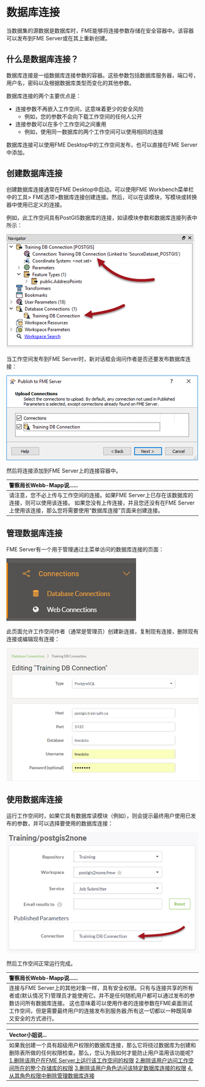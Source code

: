 # 数据库连接

当数据集的源数据是数据库时，FME能够将连接参数存储在安全容器中。该容器可以发布到FME Server或在其上重新创建。

## 什么是数据库连接？

数据库连接是一组数据库连接参数的容器。这些参数包括数据库服务器，端口号，用户名，密码以及根据数据库类型而变化的其他参数。

数据库连接的两个主要优点是：

* 连接参数不再嵌入工作空间，这意味着更少的安全风险
  * 例如，您的参数不会向下载工作空间的任何人公开
* 连接参数可以在多个工作空间之间重用
  * 例如，使用同一数据库的两个工作空间可以使用相同的连接

数据库连接可以使用FME Desktop中的工作空间发布，也可以直接在FME Server中添加。

## 创建数据库连接

创建数据库连接通常在FME Desktop中启动。可以使用FME Workbench菜单栏中的工具&gt; FME选项&gt;数据库连接创建连接。然后，可以在读模块，写模块或转换器中使用已定义的连接。

例如，此工作空间具有PostGIS数据库的连接，如读模块参数和数据库连接列表中所示：

[![](../.gitbook/assets/img2.001.databaseconnectioninwb.png)](https://github.com/xuhengxx/FMETraining-1/tree/f1cdae5373cf9425ee2d148732792713c9043d44/ServerAuthoring2DataHandling/Images/Img2.001.DatabaseConnectionInWB.png)

当工作空间发布到FME Server时，新对话框会询问作者是否还要发布数据库连接：

[![](../.gitbook/assets/img2.002.databaseconnectioninwiz.png)](https://github.com/xuhengxx/FMETraining-1/tree/f1cdae5373cf9425ee2d148732792713c9043d44/ServerAuthoring2DataHandling/Images/Img2.002.DatabaseConnectionInWiz.png)

然后将连接添加到FME Server上的连接容器中。

|  警察局长Webb-Mapp说...... |
| :--- |
|  请注意，您不必上传与工作空间的连接。如果FME Server上已存在该数据库的连接，则可以使用该连接。  如果您没有上传连接，并且您还没有在FME Server上使用该连接，那么您将需要使用“数据库连接”页面来创建连接。 |

## 管理数据库连接

FME Server有一个用于管理通过主菜单访问的数据库连接的页面：

[![](../.gitbook/assets/img2.003.connectionsmenu.png)](https://github.com/xuhengxx/FMETraining-1/tree/f1cdae5373cf9425ee2d148732792713c9043d44/ServerAuthoring2DataHandling/Images/Img2.003.ConnectionsMenu.png)

此页面允许工作空间作者（通常是管理员）创建新连接，复制现有连接，删除现有连接或编辑现有连接：

[![](../.gitbook/assets/img2.004.databaseconnectioneditinginserver.png)](https://github.com/xuhengxx/FMETraining-1/tree/f1cdae5373cf9425ee2d148732792713c9043d44/ServerAuthoring2DataHandling/Images/Img2.004.DatabaseConnectionEditingInServer.png)

## 使用数据库连接

运行工作空间时，如果它具有数据库读模块（例如），则会提示最终用户使用已发布的参数，并可以选择要使用的数据库连接：

[![](../.gitbook/assets/img2.005.databaseconnectioninserverrun.png)](https://github.com/xuhengxx/FMETraining-1/tree/f1cdae5373cf9425ee2d148732792713c9043d44/ServerAuthoring2DataHandling/Images/Img2.005.DatabaseConnectionInServerRun.png)

然后工作空间正常运行完成。

|  警察局长Webb-Mapp说...... |
| :--- |
|  连接与FME Server上的其他对象一样，具有安全权限。只有与连接共享的所有者或\(默认情况下\)管理员才能使用它。并不是任何随机用户都可以通过发布的参数访问所有数据库连接。  这也意味着可以使用作者的连接参数在FME桌面测试工作空间，但是需要最终用户的连接发布到服务器;所有这一切都以一种既简单又安全的方式进行。 |

|  Vector小姐说... |
| :--- |
|  如果我创建一个具有超级用户权限的数据库连接，那么它将绕过数据库为创建和删除表所做的任何权限检查。那么，您认为我如何才能防止用户滥用该功能呢?  [1.删除该用户在FME Server上运行该工作空间的权限](http://52.73.3.37/fmedatastreaming/Manual/QAResponse2017.fmw?chapter=21&question=5&answer=1&DestDataset_TEXTLINE=C%3A%5CFMEOutput%5CQAResponse.html) [2.删除该用户访问工作空间所在的整个存储库的权限](http://52.73.3.37/fmedatastreaming/Manual/QAResponse2017.fmw?chapter=21&question=5&answer=2&DestDataset_TEXTLINE=C%3A%5CFMEOutput%5CQAResponse.html) [3.删除该用户角色访问该特定数据库连接的权限](http://52.73.3.37/fmedatastreaming/Manual/QAResponse2017.fmw?chapter=21&question=5&answer=3&DestDataset_TEXTLINE=C%3A%5CFMEOutput%5CQAResponse.html) [4.从其角色权限中删除管理数据库连接](http://52.73.3.37/fmedatastreaming/Manual/QAResponse2017.fmw?chapter=21&question=5&answer=4&DestDataset_TEXTLINE=C%3A%5CFMEOutput%5CQAResponse.html) |

